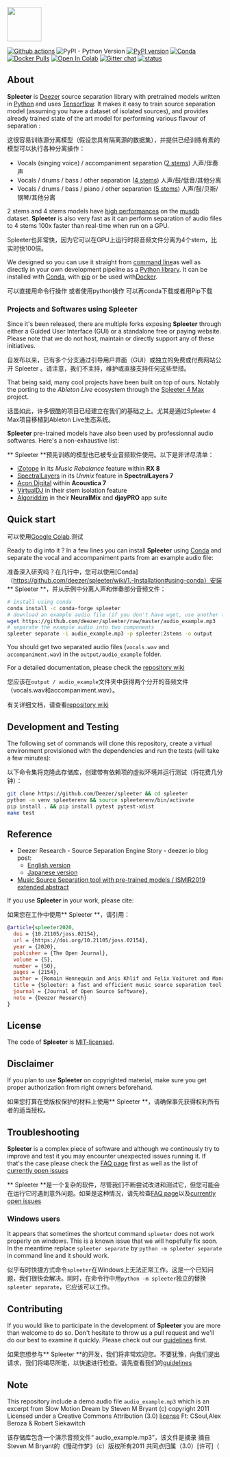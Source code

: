 <img src="https://github.com/deezer/spleeter/raw/master/images/spleeter_logo.png" height="80" />

[![Github actions](https://github.com/deezer/spleeter/workflows/pytest/badge.svg)](https://github.com/deezer/spleeter/actions) ![PyPI - Python Version](https://img.shields.io/pypi/pyversions/spleeter) [![PyPI version](https://badge.fury.io/py/spleeter.svg)](https://badge.fury.io/py/spleeter) [![Conda](https://img.shields.io/conda/vn/conda-forge/spleeter)](https://anaconda.org/conda-forge/spleeter) [![Docker Pulls](https://img.shields.io/docker/pulls/researchdeezer/spleeter)](https://hub.docker.com/r/researchdeezer/spleeter) [![Open In Colab](https://colab.research.google.com/assets/colab-badge.svg)](https://colab.research.google.com/github/deezer/spleeter/blob/master/spleeter.ipynb) [![Gitter chat](https://badges.gitter.im/gitterHQ/gitter.png)](https://gitter.im/spleeter/community) [![status](https://joss.theoj.org/papers/259e5efe669945a343bad6eccb89018b/status.svg)](https://joss.theoj.org/papers/259e5efe669945a343bad6eccb89018b)

## About

**Spleeter** is [Deezer](https://www.deezer.com/) source separation library with pretrained models
written in [Python](https://www.python.org/) and uses [Tensorflow](https://tensorflow.org/). It makes it easy
to train source separation model (assuming you have a dataset of isolated sources), and provides
already trained state of the art model for performing various flavour of separation :

这很容易训练源分离模型（假设您具有隔离源的数据集），并提供已经训练有素的模型可以执行各种分离操作：

* Vocals (singing voice) / accompaniment separation ([2 stems](https://github.com/deezer/spleeter/wiki/2.-Getting-started#using-2stems-model))  人声/伴奏声
* Vocals / drums / bass / other separation ([4 stems](https://github.com/deezer/spleeter/wiki/2.-Getting-started#using-4stems-model)) 人声/鼓/低音/其他分离
* Vocals / drums / bass / piano / other separation ([5 stems](https://github.com/deezer/spleeter/wiki/2.-Getting-started#using-5stems-model))  人声/鼓/贝斯/钢琴/其他分离

2 stems and 4 stems models have [high performances](https://github.com/deezer/spleeter/wiki/Separation-Performances) on the [musdb](https://sigsep.github.io/datasets/musdb.html) dataset. **Spleeter** is also very fast as it can perform separation of audio files to 4 stems 100x faster than real-time when run on a GPU.

Spleeter也非常快，因为它可以在GPU上运行时将音频文件分离为4个stem，比实时快100倍。

We designed  so you can use it straight from [command line](https://github.com/deezer/spleeter/wiki/2.-Getting-started#usage)as well as directly in your own development pipeline as a [Python library](https://github.com/deezer/spleeter/wiki/4.-API-Reference#separator). It can be installed with [Conda](https://github.com/deezer/spleeter/wiki/1.-Installation#using-conda),   with [pip](https://github.com/deezer/spleeter/wiki/1.-Installation#using-pip) or be used with[Docker](https://github.com/deezer/spleeter/wiki/2.-Getting-started#using-docker-image).

可以直接用命令行操作 或者使用python操作  可以再conda下载或者用Pip下载

### Projects and Softwares using **Spleeter**

Since it's been released, there are multiple forks exposing **Spleeter** through either a Guided User Interface (GUI) or a standalone free or paying website. Please note that we do not host, maintain or directly support any of these initiatives.

自发布以来，已有多个分支通过引导用户界面（GUI）或独立的免费或付费网站公开 Spleeter 。请注意，我们不主持，维护或直接支持任何这些举措。

That being said, many cool projects have been built on top of ours. Notably the porting to the *Ableton Live* ecosystem through the [Spleeter 4 Max](https://github.com/diracdeltas/spleeter4max#spleeter-for-max) project.

话虽如此，许多很酷的项目已经建立在我们的基础之上。尤其是通过Spleeter 4 Max项目移植到Ableton Live生态系统。

**Spleeter** pre-trained models have also been used by professionnal audio softwares. Here's a non-exhaustive list:

** Spleeter **预先训练的模型也已被专业音频软件使用。以下是非详尽清单：

* [iZotope](https://www.izotope.com/en/shop/rx-8-standard.html) in its *Music Rebalance* feature within **RX 8**
* [SpectralLayers](https://new.steinberg.net/spectralayers/) in its *Unmix* feature in **SpectralLayers 7**
* [Acon Digital](https://acondigital.com/products/acoustica-audio-editor/) within **Acoustica 7**
* [VirtualDJ](https://www.virtualdj.com/stems/) in their stem isolation feature
* [Algoriddim](https://www.algoriddim.com/apps) in their **NeuralMix** and **djayPRO** app suite

## Quick start

可以使用[Google Colab](https://colab.research.google.com/github/deezer/spleeter/blob/master/spleeter.ipynb).测试

Ready to dig into it ? In a few lines you can install **Spleeter** using [Conda](https://github.com/deezer/spleeter/wiki/1.-Installation#using-conda) and separate the vocal and accompaniment parts from an example audio file:

准备深入研究吗？在几行中，您可以使用[Conda]（https://github.com/deezer/spleeter/wiki/1.-Installation#using-conda）安装** Spleeter **，并从示例中分离人声和伴奏部分音频文件：

```bash
# install using conda
conda install -c conda-forge spleeter
# download an example audio file (if you don't have wget, use another tool for downloading)
wget https://github.com/deezer/spleeter/raw/master/audio_example.mp3
# separate the example audio into two components
spleeter separate -i audio_example.mp3 -p spleeter:2stems -o output
```

You should get two separated audio files (`vocals.wav` and `accompaniment.wav`) in the `output/audio_example` folder.

For a detailed documentation, please check the [repository wiki](https://github.com/deezer/spleeter/wiki)

您应该在`output / audio_example`文件夹中获得两个分开的音频文件（vocals.wav和accompaniment.wav）。

有关详细文档，请查看[repository wiki](https://github.com/deezer/spleeter/wiki)

## Development and Testing

The following set of commands will clone this repository, create a virtual environment provisioned with the dependencies and run the tests (will take a few minutes):

以下命令集将克隆此存储库，创建带有依赖项的虚拟环境并运行测试（将花费几分钟）：

```bash
git clone https://github.com/Deezer/spleeter && cd spleeter
python -m venv spleeterenv && source spleeterenv/bin/activate
pip install . && pip install pytest pytest-xdist
make test
```

## Reference

* Deezer Research - Source Separation Engine Story - deezer.io blog post:
  * [English version](https://deezer.io/releasing-spleeter-deezer-r-d-source-separation-engine-2b88985e797e)
  * [Japanese version](http://dzr.fm/splitterjp)
* [Music Source Separation tool with pre-trained models / ISMIR2019 extended abstract](http://archives.ismir.net/ismir2019/latebreaking/000036.pdf)

If you use **Spleeter** in your work, please cite:

如果您在工作中使用** Spleeter **，请引用：

```BibTeX
@article{spleeter2020,
  doi = {10.21105/joss.02154},
  url = {https://doi.org/10.21105/joss.02154},
  year = {2020},
  publisher = {The Open Journal},
  volume = {5},
  number = {50},
  pages = {2154},
  author = {Romain Hennequin and Anis Khlif and Felix Voituret and Manuel Moussallam},
  title = {Spleeter: a fast and efficient music source separation tool with pre-trained models},
  journal = {Journal of Open Source Software},
  note = {Deezer Research}
}
```

## License

The code of **Spleeter** is [MIT-licensed](LICENSE).

## Disclaimer

If you plan to use **Spleeter** on copyrighted material, make sure you get proper authorization from right owners beforehand.

如果您打算在受版权保护的材料上使用** Spleeter **，请确保事先获得权利所有者的适当授权。

## Troubleshooting

**Spleeter** is a complex piece of software and although we continously try to improve and test it you may encounter unexpected issues running it. If that's the case please check the [FAQ page](https://github.com/deezer/spleeter/wiki/5.-FAQ) first as well as the list of [currently open issues](https://github.com/deezer/spleeter/issues)  

** Spleeter **是一个复杂的软件，尽管我们不断尝试改进和测试它，但您可能会在运行它时遇到意外问题。如果是这种情况，请先检查[FAQ page](https://github.com/deezer/spleeter/wiki/5.-FAQ)以及[currently open issues](https://github.com/deezer/spleeter/issues)

### Windows users

   It appears that sometimes the shortcut command `spleeter` does not work properly on windows. This is a known issue that we will hopefully fix soon. In the meantime replace `spleeter separate` by `python -m spleeter separate` in command line and it should work.

似乎有时快捷方式命令`spleeter`在Windows上无法正常工作。这是一个已知问题，我们很快会解决。同时，在命令行中用`python -m spleeter`独立的替换`spleeter separate`，它应该可以工作。

## Contributing

If you would like to participate in the development of **Spleeter** you are more than welcome to do so. Don't hesitate to throw us a pull request and we'll do our best to examine it quickly. Please check out our [guidelines](.github/CONTRIBUTING.md) first.

如果您想参与** Spleeter **的开发，我们将非常欢迎您。不要犹豫，向我们提出请求，我们将竭尽所能，以快速进行检查。请先查看我们的[guidelines](.github/CONTRIBUTING.md)

## Note

This repository include a demo audio file `audio_example.mp3` which is an excerpt
from Slow Motion Dream by Steven M Bryant (c) copyright 2011 Licensed under a Creative
Commons Attribution (3.0) [license](http://dig.ccmixter.org/files/stevieb357/34740)
Ft: CSoul,Alex Beroza & Robert Siekawitch

该存储库包含一个演示音频文件“ audio_example.mp3”，该文件是摘录
摘自Steven M Bryant的《慢动作梦》（c）版权所有2011
共同点归属（3.0）[许可]（